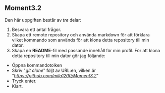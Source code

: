 ## Moment3.2  
Den här uppgiften består av _tre_ delar:  
1. Besvara ett antal frågor.
2. Skapa ett remote repository och använda markdown för att förklara vilket kommando som används för att klona detta repository till min dator.
3. Skapa en **README**-fil med passande innehåll för min profil.
För att klona detta repository till min dator gör jag följande:
* Öppna kommandotolken
* Skriv "_git clone_" följt av URL:en, vilken är "_https://github.com/mila1200/Moment3.2_"
* Tryck enter.
* Klart. 
